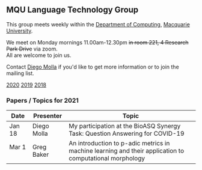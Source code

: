 
## MQU Language Technology Group


This group meets weekly within the
[Department of Computing](http://comp.mq.edu.au), [Macquarie University](https://www.mq.edu.au/).

We meet on Monday mornings 11.00am-12.30pm <s>in room 221, 4 Research Park Drive</s> via zoom.  
All are welcome to join us.

Contact [Diego Molla](http://web.science.mq.edu.au/~diego/) if you'd like to get more information or to join the mailing list. 

[2020](/2020/README.md) [2019](/2019/README.md) [2018](/2018/README.md)

### Papers / Topics for 2021

Date | Presenter | Topic
----- | --------- | -----
Jan 18 &nbsp;&nbsp; | Diego Molla | My participation at the BioASQ Synergy Task: Question Answering for COVID-19
Mar 1 &nbsp;&nbsp; | Greg Baker | An introduction to p-adic metrics in machine learning and their application to computational morphology
